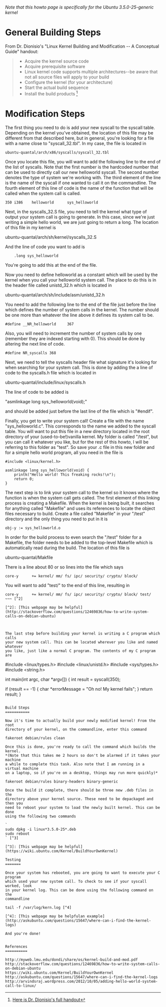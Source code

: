 *Note that this howto page is specifically for the Ubuntu 3.5.0-25-generic kernel*

General Building Steps
======================

From Dr. Dionisio's "Linux Kernel Building and Modification -- A Conceptual Guide" handout:

>  * Acquire the kernel source code
>  * Acquire prerequisite software
>  * Linux kernel code supports multiple architectures--be aware that not all source files will apply to your build
>  * Configure the kernel (for your architecture)
>  * Start the actual build sequence
>  * Install the build products [^1]

[^1]: [Here is Dr. Dionisio's full handout](http://myweb.lmu.edu/dondi/share/os/kernel-build-and-mod.pdf)

Modification Steps
==================

The first thing you need to do is add your new syscall to the syscall table.
Depending on the kernel you've obtained, the location of this file may be
different from that described here, but in general, you're looking for a file
with a name close to "syscall_32.tbl". In my case, the file is located in

    ubuntu-quantal/arch/x86/syscalls/syscall_32.tbl

Once you locate this file, you will want to add the following line to the end of
the list of syscalls. Note that the first number is the hardcoded number that
can be used to directly call our new helloworld syscall. The second number
denotes the type of system we're working with. The third element of the line is
the name of the syscall if one wanted to call it on the commandline. The fourth
element of this line of code is the name of the function that will be called
when the system call is called.

~~~
350 i386    helloworld      sys_helloworld
~~~

Next, in the syscalls_32.S file, you need to tell the kernel what type of output
your system call is going to generate. In this case, since we're just writing a
simple hello world, we are just going to return a long. The location of this
file in my kernel is

ubuntu-quantal/arch/sh/kernel/syscalls_32.S

And the line of code you want to add is

~~~
    .long sys_helloworld
~~~

You're going to add this at the end of the file.

Now you need to define helloworld as a constant which will be used by the kernel
when you call your helloworld system call. The place to do this is in the header
file called unistd_32.h which is located in

ubuntu-quantal/arch/sh/include/asm/unistd_32.h

You need to add the following line to the end of the file just before the line
which defines the number of system calls in the kernel. The number should be
one more than whatever the line above it defines its system call to be.

~~~
#define __NR_helloworld     367
~~~

Also, you will need to increment the number of system calls by one (remember
they are indexed starting with 0). This should be done by altering the next line
of code.

~~~
#define NR_syscalls 368
~~~

Next, we need to tell the syscalls header file what signature it's looking for
when searching for your system call. This is done by adding the a line of code
to the syscalls.h file which is located in

ubuntu-quantal/include/linux/syscalls.h

The line of code to be added is

"asmlinkage long sys_helloworld(void);"

and should be added just before the last line of the file which is "#endif".

Finally, you get to write your system call! Create a file with the name
"sys_helloworld.c". This corresponds to the name we added to the syscall table.
You will want to put this file in a new directory located in the root directory
of your (used-to-be!)vanilla kernel. My folder is called "/test", but you can
call it whatever you like, but for the rest of this *howto*, I will be referring
to this folder as "test". So save your .c file in this new folder and for a
simple hello world program, all you need in the file is

~~~
#include <linux/kernel.h>

asmlinkage long sys_helloworld(void) {
    printk("Hello world! This freaking rocks!\n");
    return 0;
}
~~~

The next step is to link your system call to the kernel so it knows where the
function is when the system call gets called. The first element of this linking
process is creating a Makefile. When the kernel is being built, it searches for
anything called "Makefile" and uses its references to locate the object files
necessary to build. Create a file called "Makefile" in your "/test" directory
and the only thing you need to put in it is

~~~
obj-y := sys_helloworld.o
~~~

In order for the build process to even search the "/test" folder for a Makefile,
the folder needs to be added to the top-level Makefile which is automatically
read during the build. The location of this file is

ubuntu-quantal/Makfile

There is a line about 80 or so lines into the file which says

~~~
core-y		+= kernel/ mm/ fs/ ipc/ security/ crypto/ block/
~~~

You will want to add "test/" to the end of this line, resulting in

~~~
core-y		+= kernel/ mm/ fs/ ipc/ security/ crypto/ block/ test/
~~~ [^2]

[^2]: [This webpage may be helpful](http://stackoverflow.com/questions/12469836/how-to-write-system-calls-on-debian-ubuntu)



The last step before building your kernel is writing a C program which calls
your new system call. This can be located wherever you like and named whatever
you like, just like a normal C program. The contents of my C program are

~~~
#include <linux/types.h>
#include <linux/unistd.h>
#include <sys/types.h>
#include <string.h>

int main(int argc, char *argv[]) {
  int result = syscall(350);

  if (result == -1) {
    char *errorMessage = "Oh no! My kernel fails";
  }
  return result;
}
~~~ [^1]

Build Steps
===========

Now it's time to actually build your newly modified kernel! From the root
directory of your kernel, on the commandline, enter this command

fakeroot debian/rules clean

Once this is done, you're ready to call the command which builds the kernel.
*(Note that this takes me 2 hours so don't be alarmed if it takes your machine
a while to complete this task. Also note that I am running in a virtual machine
on a laptop, so if you're on a desktop, things may run more quickly)*

fakeroot debian/rules binary-headers binary-generic

Once the build it complete, there should be three new .deb files in the
directory above your kernel source. These need to be depackaged and then you
need to reboot your system to load the newly built kernel. This can be done
using the following two commands

`
sudo dpkg -i linux*3.5.0-25*.deb
sudo reboot
` [^3]

[^3]: [This webpage may be helpful](https://wiki.ubuntu.com/Kernel/BuildYourOwnKernel)

Testing
=======

Once your system has rebooted, you are going to want to execute your C program
which used your new system call. To check to see if your syscall worked, look
in your kernel log. This can be done using the following command on the
commandline

tail -f /var/log/kern.log [^4]

[^4]: [This webpage may be helpfulan example](http://askubuntu.com/questions/15647/where-can-i-find-the-kernel-logs)

And you're done! 


References
==========

http://myweb.lmu.edu/dondi/share/os/kernel-build-and-mod.pdf
http://stackoverflow.com/questions/12469836/how-to-write-system-calls-on-debian-ubuntu
https://wiki.ubuntu.com/Kernel/BuildYourOwnKernel
http://askubuntu.com/questions/15647/where-can-i-find-the-kernel-logs
http://arvindsraj.wordpress.com/2012/10/05/adding-hello-world-system-call-to-linux/
